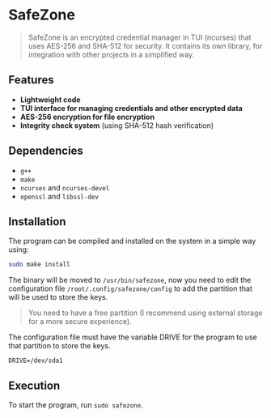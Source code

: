 # SafeZone 

> SafeZone is an encrypted credential manager in TUI (ncurses) that uses AES-256 and SHA-512 for security.
> It contains its own library, for integration with other projects in a simplified way.

## Features
- **Lightweight code**
- **TUI interface for managing credentials and other encrypted data**
- **AES-256 encryption for file encryption**
- **Integrity check system** (using SHA-512 hash verification)

## Dependencies

* `g++`
* `make`
* `ncurses` and `ncurses-devel`
* `openssl` and `libssl-dev`


## Installation
The program can be compiled and installed on the system in a simple way using:
```bash
sudo make install
```
The binary will be moved to `/usr/bin/safezone`, now you need to edit the configuration file `/root/.config/safezone/config` to add the partition that will be used to store the keys.

> You need to have a free partition (I recommend using external storage for a more secure experience).

The configuration file must have the variable DRIVE for the program to use that partition to store the keys.
```
DRIVE=/dev/sda1
```

## Execution
To start the program, run ``sudo safezone``.

